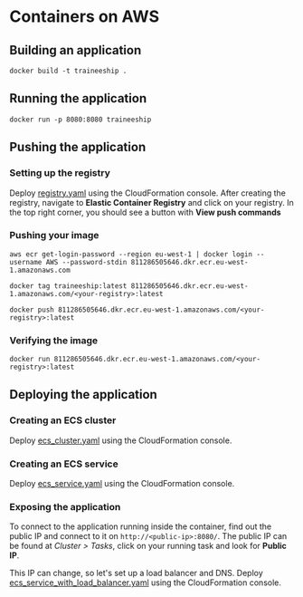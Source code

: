 # Containers on AWS

## Building an application

```shell
docker build -t traineeship .
```

## Running the application

```shell
docker run -p 8080:8080 traineeship
```

## Pushing the application

### Setting up the registry
Deploy [registry.yaml](registry.yaml) using the CloudFormation console.
After creating the registry, navigate to **Elastic Container Registry** and click on your registry.
In the top right corner, you should see a button with **View push commands**

### Pushing your image
```shell
aws ecr get-login-password --region eu-west-1 | docker login --username AWS --password-stdin 811286505646.dkr.ecr.eu-west-1.amazonaws.com
```
```shell
docker tag traineeship:latest 811286505646.dkr.ecr.eu-west-1.amazonaws.com/<your-registry>:latest
```
```shell
docker push 811286505646.dkr.ecr.eu-west-1.amazonaws.com/<your-registry>:latest
```

### Verifying the image
```shell
docker run 811286505646.dkr.ecr.eu-west-1.amazonaws.com/<your-registry>:latest
```

## Deploying the application

### Creating an ECS cluster
Deploy [ecs_cluster.yaml](ecs_cluster.yaml) using the CloudFormation console.

### Creating an ECS service
Deploy [ecs_service.yaml](ecs_service.yaml) using the CloudFormation console.

### Exposing the application
To connect to the application running inside the container, find out the public IP and connect
to it on `http://<public-ip>:8080/`. The public IP can be found at *Cluster > Tasks*, click on
your running task and look for **Public IP**.

This IP can change, so let's set up a load balancer and DNS.
Deploy [ecs_service_with_load_balancer.yaml](ecs_service_with_load_balancer.yaml) using the CloudFormation console.
